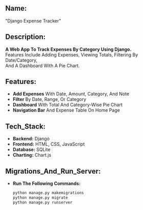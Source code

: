 ## Name:
"Django Expense Tracker"

## Description:

  **A Web App To Track Expenses By Category Using Django.**  
  Features Include Adding Expenses, Viewing Totals, Filtering By Date/Category,  
  And A Dashboard With A Pie Chart.

## Features:
  - **Add Expenses** With Date, Amount, Category, And Note
  - **Filter** By Date, Range, Or Category
  - **Dashboard** With Total And Category-Wise Pie Chart
  - **Navigation Bar** And Expense Table On Home Page

## Tech_Stack:
  - **Backend:** Django
  - **Frontend:** HTML, CSS, JavaScript
  - **Database:** SQLite
  - **Charting:** Chart.js

## Migrations_And_Run_Server:
  - **Run The Following Commands:**
    ```bash
    python manage.py makemigrations
    python manage.py migrate
    python manage.py runserver
    ```

